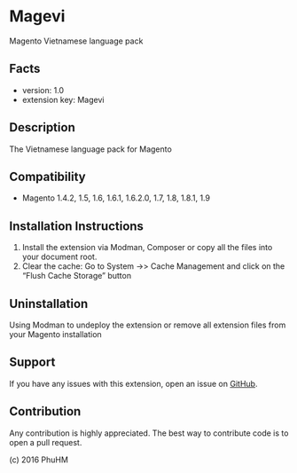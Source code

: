 Magevi
=====================
Magento Vietnamese language pack

Facts
-----
- version: 1.0
- extension key: Magevi

Description
-----------
The Vietnamese language pack for Magento

Compatibility
-------------
- Magento 1.4.2, 1.5, 1.6, 1.6.1, 1.6.2.0, 1.7, 1.8, 1.8.1, 1.9

Installation Instructions
-------------------------
1. Install the extension via Modman, Composer or copy all the files into your document root.
2. Clear the cache: Go to System ->> Cache Management and click on the “Flush Cache Storage” button

Uninstallation
--------------
Using Modman to undeploy the extension or remove all extension files from your Magento installation

Support
-------
If you have any issues with this extension, open an issue on [GitHub](https://github.com/hmphu/magevi.git/issues).

Contribution
------------
Any contribution is highly appreciated. The best way to contribute code is to open a pull request.


(c) 2016 PhuHM